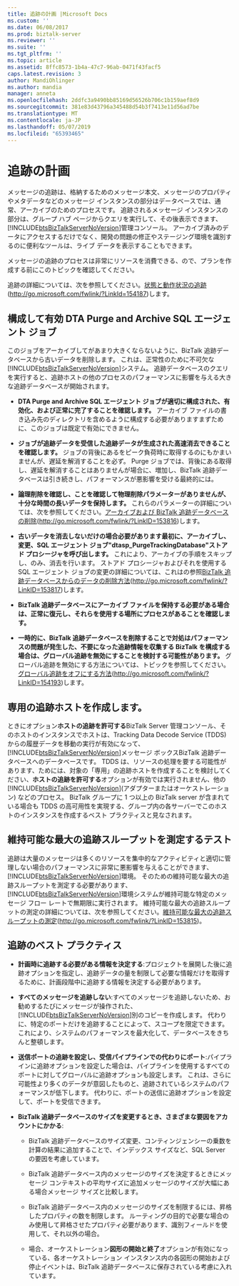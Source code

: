 ```yaml
---
title: 追跡の計画 |Microsoft Docs
ms.custom: ''
ms.date: 06/08/2017
ms.prod: biztalk-server
ms.reviewer: ''
ms.suite: ''
ms.tgt_pltfrm: ''
ms.topic: article
ms.assetid: 8ffc8573-1b4a-47c7-96ab-0471f43facf5
caps.latest.revision: 3
author: MandiOhlinger
ms.author: mandia
manager: anneta
ms.openlocfilehash: 2ddfc3a9490bb85169d56526b706c1b159aef8d9
ms.sourcegitcommit: 381e83d43796a345488d54b3f7413e11d56ad7be
ms.translationtype: MT
ms.contentlocale: ja-JP
ms.lasthandoff: 05/07/2019
ms.locfileid: "65393465"
---
```

# <a name="planning-for-tracking"></a>追跡の計画
メッセージの追跡は、格納するためのメッセージ本文、メッセージのプロパティやメタデータなどのメッセージ インスタンスの部分はデータベースでは、通常、アーカイブのためのプロセスです。 追跡されるメッセージ インスタンスの部分は、グループ ハブ ページからクエリを実行して、その後表示できます、[!INCLUDE[btsBizTalkServerNoVersion](../includes/btsbiztalkservernoversion-md.md)]管理コンソール。 アーカイブ済みのデータにアクセスするだけでなく、開発の問題の修正やステージング環境を識別するのに便利なツールは、ライブ データを表示することもできます。  
  
 メッセージの追跡のプロセスは非常にリソースを消費できる、ので、プランを作成する前にこのトピックを確認してください。  
  
 追跡の詳細については、次を参照してください。[状態と動作状況の追跡](http://go.microsoft.com/fwlink/?LinkId=154187)(http://go.microsoft.com/fwlink/?LinkId=154187)します。  
  
## <a name="configuring-and-enabling-the-dta-purge-and-archive-sql-agent-job"></a>構成して有効 DTA Purge and Archive SQL エージェント ジョブ  
 このジョブをアーカイブしてがあまり大きくならないように、BizTalk 追跡データベースから古いデータを削除します。 これは、正常性のために不可欠な[!INCLUDE[btsBizTalkServerNoVersion](../includes/btsbiztalkservernoversion-md.md)]システム。 追跡データベースのクエリを実行すると、追跡ホストの他のプロセスのパフォーマンスに影響を与える大きな追跡データベースが開始されます。  
  
-   **DTA Purge and Archive SQL エージェント ジョブが適切に構成された、有効化、および正常に完了することを確認します。** アーカイブ ファイルの書き込み先のディレクトリを含めるように構成する必要がありますまずために、このジョブは既定で有効にできません。  
  
-   **ジョブが追跡データを受信した追跡データが生成された高速消去できることを確認します。** ジョブの背後にあるをピーク負荷時に取得するのにもかまいませんが、遅延を解消することを必ず。 Purge ジョブでは、背後にある取得し、遅延を解消することはありませんが場合に、増加し、BizTalk 追跡データベースは引き続きし、パフォーマンスが悪影響を受ける最終的には。  
  
-   **論理削除を確認し、ことを確認して物理削除パラメーターがありませんが、十分な時間の長いデータを保持します。** これらのパラメーターの詳細については、次を参照してください。[アーカイブおよび BizTalk 追跡データベースの削除](http://go.microsoft.com/fwlink/?LinkID=153816)(http://go.microsoft.com/fwlink/?LinkID=153816)します。  
  
-   **古いデータを消去しないだけの場合必要があります最初に、アーカイブし、変更、SQL エージェント ジョブ"dtasp_PurgeTrackingDatabase"ストアド プロシージャを呼び出します。** これにより、アーカイブの手順をスキップし、のみ、消去を行います。 ストアド プロシージャおよびそれを使用する SQL エージェント ジョブの変更の詳細については、これはの参照[BizTalk 追跡データベースからのデータの削除方法](http://go.microsoft.com/fwlink/?LinkID=153817)(http://go.microsoft.com/fwlink/?LinkID=153817)します。  
  
-   **BizTalk 追跡データベースにアーカイブ ファイルを保持する必要がある場合は、正常に復元し、それらを使用する場所にプロセスがあることを確認します。**  
  
-   **一時的に、BizTalk 追跡データベースを削除することで対処はパフォーマンスの問題が発生した、不要になった追跡情報を収集する BizTalk を構成する場合は、グローバル追跡を無効にすることを検討する可能性があります。** グローバル追跡を無効にする方法については、トピックを参照してください。[グローバル追跡をオフにする方法](http://go.microsoft.com/fwlink/?LinkID=154193)(http://go.microsoft.com/fwlink/?LinkID=154193)します。  
  
## <a name="creating-a-dedicated-tracking-host"></a>専用の追跡ホストを作成します。  
 ときにオプション**ホストの追跡を許可する**BizTalk Server 管理コンソール、そのホストのインスタンスでホストは、Tracking Data Decode Service (TDDS) からの履歴データを移動の実行が有効になって、[!INCLUDE[btsBizTalkServerNoVersion](../includes/btsbiztalkservernoversion-md.md)]メッセージ ボックスBizTalk 追跡データベースへのデータベースです。 TDDS は、リソースの処理を要する可能性があります、ためには、対象の「専用」の追跡ホストを作成することを検討してください、**ホストの追跡を許可する**オプションが有効では実行されません、他の[!INCLUDE[btsBizTalkServerNoVersion](../includes/btsbiztalkservernoversion-md.md)](アダプターまたはオーケストレーション) などのプロセス。 BizTalk グループに 1 つ以上の BizTalk server が含まれている場合も TDDS の高可用性を実現する、グループ内の各サーバーでこのホストのインスタンスを作成するベスト プラクティスと見なされます。  
  
## <a name="testing-to-measure-maximum-sustainable-tracking-throughput"></a>維持可能な最大の追跡スループットを測定するテスト  
 追跡は大量のメッセージは多くのリソースを集中的なアクティビティと適切に管理しない場合のパフォーマンスに非常に悪影響を与えることができます、[!INCLUDE[btsBizTalkServerNoVersion](../includes/btsbiztalkservernoversion-md.md)]環境。 そのための維持可能な最大の追跡スループットを測定する必要があります、[!INCLUDE[btsBizTalkServerNoVersion](../includes/btsbiztalkservernoversion-md.md)]環境システムが維持可能な特定のメッセージ フロー レートで無期限に実行されます。 維持可能な最大の追跡スループットの測定の詳細については、次を参照してください。[維持可能な最大の追跡スループットの測定](http://go.microsoft.com/fwlink/?LinkID=153815)(<http://go.microsoft.com/fwlink/?LinkID=153815>)。  
  
##  <a name="BKMK_TrackingBP"></a> 追跡のベスト プラクティス  
  
- **計画時に追跡する必要がある情報を決定する**:プロジェクトを展開した後に追跡オプションを指定し、追跡データの量を制限して必要な情報だけを取得するために、計画段階中に追跡する情報を決定する必要があります。  
  
- **すべてのメッセージを追跡しない**:すべてのメッセージを追跡しないため、お勧めするたびにメッセージが操作された、[!INCLUDE[btsBizTalkServerNoVersion](../includes/btsbiztalkservernoversion-md.md)]別のコピーを作成します。 代わりに、特定のポートだけを追跡することによって、スコープを限定できます。 これにより、システムのパフォーマンスを最大化して、データベースをきちんと整頓します。  
  
- **送信ポートの追跡を設定し、受信パイプラインでの代わりにポート**:パイプラインに追跡オプションを設定した場合は、パイプラインを使用するすべてのポートに対してグローバルに追跡オプションも設定します。 これは、さらに可能性より多くのデータが意図したものと、追跡されているシステムのパフォーマンスが低下します。 代わりに、ポートの送信に追跡オプションを設定して、ポートを受信できます。  
  
- **BizTalk 追跡データベースのサイズを変更するとき、さまざまな要因をアカウントにかかる**:  
  
  -   BizTalk 追跡データベースのサイズ変更、コンティンジェンシーの乗数を計算の結果に追加することで、インデックス サイズなど、SQL Server の要因を考慮しています。  
  
  -   BizTalk 追跡データベース内のメッセージのサイズを決定するときにメッセージ コンテキストの平均サイズに追加メッセージのサイズが大幅にある場合メッセージ サイズと比較します。  
  
  -   BizTalk 追跡データベース内のメッセージのサイズを制限するには、昇格したプロパティの数を制限します。 ルーティングの目的で必要な場合のみ使用して昇格させたプロパティ必要があります、識別フィールドを使用して、それ以外の場合。  
  
  -   場合、オーケストレーション**図形の開始と終了**オプションが有効になっている、各オーケストレーション インスタンス内の各図形の開始および停止イベントは、BizTalk 追跡データベースに保存されている考慮に入れています。